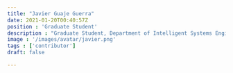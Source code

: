 ```yaml
---
title: "Javier Guaje Guerra"
date: 2021-01-20T00:40:57Z
position : 'Graduate Student'
description : "Graduate Student, Department of Intelligent Systems Engineering, Indiana University"
image : '/images/avatar/javier.png'
tags : ['contributor']
draft: false

---
```

